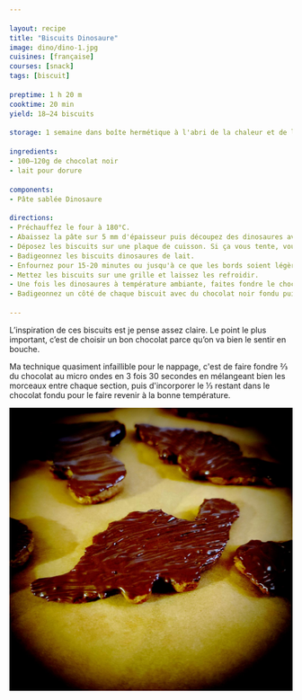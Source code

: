 ```yaml
---

layout: recipe
title: "Biscuits Dinosaure"
image: dino/dino-1.jpg
cuisines: [française]
courses: [snack]
tags: [biscuit]

preptime: 1 h 20 m
cooktime: 20 min
yield: 18–24 biscuits

storage: 1 semaine dans boîte hermétique à l'abri de la chaleur et de la lumière. Ça peut se congeler aussi mais il faudra évidemment les décongeler dans le frigo puis à température ambiante, et éviter le micro-ondes, étant donné qu'ils sont nappés de chocolat.

ingredients:
- 100–120g de chocolat noir
- lait pour dorure

components:
- Pâte sablée Dinosaure

directions:
- Préchauffez le four à 180°C.
- Abaissez la pâte sur 5 mm d'épaisseur puis découpez des dinosaures avec l’aide d’un emporte-pièce.
- Déposez les biscuits sur une plaque de cuisson. Si ça vous tente, vous pouvez dessiner la bouche, les yeux, écailles, etc.
- Badigeonnez les biscuits dinosaures de lait. 
- Enfournez pour 15-20 minutes ou jusqu'à ce que les bords soient légèrement dorés.
- Mettez les biscuits sur une grille et laissez les refroidir. 
- Une fois les dinosaures à température ambiante, faites fondre le chocolat au bain-marie ou au micro-ondes.
- Badigeonnez un côté de chaque biscuit avec du chocolat noir fondu puis placez-les sur une feuille de papier sulfurisé afin que le chocolat puisse figer.

---
```


L’inspiration de ces biscuits est je pense assez claire. Le point le plus important, c’est de choisir un bon chocolat parce qu’on va bien le sentir en bouche.

Ma technique quasiment infaillible pour le nappage, c'est de faire fondre ⅔ du chocolat au micro ondes en 3 fois 30 secondes en mélangeant bien les morceaux entre chaque section, puis d'incorporer le ⅓ restant dans le chocolat fondu pour le faire revenir à la bonne température.

![Le nappage chocolat bien épais au pinceau, pour amener un peu de texture en plus](../images/dino/dino-2.jpg)